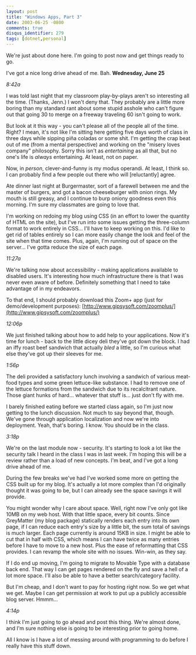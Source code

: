 ```yaml
---
layout: post
title: "Windows Apps, Part 3"
date: 2003-06-25 -0800
comments: true
disqus_identifier: 279
tags: [dotnet,personal]
---
```

We're just about done here. I'm going to post now and get things ready
to go.

 I've got a nice long drive ahead of me. Bah.
 **Wednesday, June 25**

 *8:42a*

 I was told last night that my classroom play-by-plays aren't so
interesting all the time. (Thanks, Jenn.) I won't deny that. They
probably are a little more boring than my standard rant about some
stupid asshole who can't figure out that going 30 to merge on a freeway
traveling 60 isn't going to work.

 But look at it this way - you can't please all of the people all of the
time. Right? I mean, it's not like I'm sitting here getting five days
worth of class in three days while sipping piña coladas or some shit.
I'm getting the crap beat out of me (from a mental perspective) and
working on the "misery loves company" philosophy. Sorry this isn't as
*entertaining* as all that, but no one's life is *always* entertaining.
At least, not on paper.

 Now, in *person*, clever-and-funny is my modus operandi. At least, I
think so. I can probably find a few people out there who will
[reluctantly] agree.

 Ate dinner last night at Burgermaster, sort of a farewell between me
and the master of burgers, and got a bacon cheeseburger with onion
rings. My mouth is still greasy, and I continue to burp oniony goodness
even this morning. I'm sure my classmates are going to love that.

 I'm working on redoing my blog using CSS (in an effort to lower the
quantity of HTML on the site), but I've run into some issues getting the
three-column format to work entirely in CSS... I'll have to keep working
on this. I'd like to get rid of tables entirely so I can more easily
change the look and feel of the site when that time comes. Plus, again,
I'm running out of space on the server... I've gotta reduce the size of
each page.

 *11:27a*

 We're talking now about accessibility - making applications available
to disabled users. It's interesting how much infrastructure there is
that I was never even aware of before. Definitely something that I need
to take advantage of in my endeavors.

 To that end, I should probably download this Zoom+ app (just for
demo/development purposes):
[http://www.gipsysoft.com/zoomplus/](http://www.gipsysoft.com/zoomplus/)

 *12:06p*

 We just finished talking about how to add help to your applications.
Now it's time for lunch - back to the little dicey deli they've got down
the block. I had an iffy roast beef sandwich that actually *bled* a
little, so I'm curious what else they've got up their sleeves for me.

 *1:56p*

 The deli provided a satisfactory lunch involving a sandwich of various
meat-food types and some green lettuce-like substance. I had to remove
one of the lettuce formations from the sandwich due to its recalcitrant
nature. Those giant hunks of hard... whatever that stuff is... just
don't fly with me.

 I barely finished eating before we started class again, so I'm just now
getting to the lunch discussion. Not much to say beyond that, though.
We've gone through application localization and now we're into
deployment. Yeah, that's boring. I know. You should be in the class.

 *3:18p*

 We're on the last module now - security. It's starting to look a lot
like the security talk I heard in the class I was in last week. I'm
hoping this will be a review rather than a load of new concepts. I'm
beat, and I've got a long drive ahead of me.

 During the few breaks we've had I've worked some more on getting the
CSS built up for my blog. It's actually a lot more complex than I'd
originally thought it was going to be, but I can already see the space
savings it will provide.

 You might wonder why I care about space. Well, right now I've only got
like 10MB on my web host. With that little space, every bit counts.
Since GreyMatter (my blog package) statically renders each entry into
its own page, if I can reduce each entry's size by a little bit, the sum
total of savings is much larger. Each page currently is around 15KB in
size. I might be able to cut that in half with CSS, which means I can
have twice as many entries before I have to move to a new host. Plus the
ease of reformatting that CSS provides. I can revamp the whole site with
no issues. Win-win, as they say.

 If I do end up moving, I'm going to migrate to Movable Type with a
database back end. That way I can get pages rendered on the fly and save
a hell of a lot more space. I'll also be able to have a better
search/category facility.

 But I'm cheap, and I don't want to pay for hosting right now. So we get
what we get. Maybe I can get permission at work to put up a publicly
accessible blog server. Hmmm...

 *4:14p*

 I think I'm just going to go ahead and post this thing. We're almost
done, and I'm sure nothing else is going to be interesting prior to
going home.

 All I know is I have a lot of messing around with programming to do
before I really have this stuff down.

